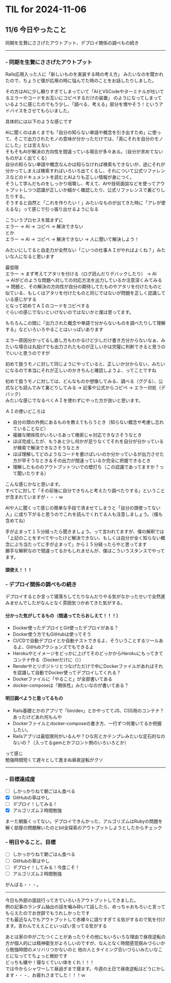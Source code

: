 # TIL for 2024-11-06
## 11/6 今日やったこと
同期を生贄にささげたアウトプット、デプロイ関係の調べもの続き

---

### - 同期を生贄にささげたアウトプット
Rails応用入った人に「新しいものを実装する時の考え方」
みたいなのを聞かれたので、ちょうど僕が応用の時に悩んでた時のことをお話したりしました。

その方はAIに少し頼りすぎてしまっていて「AIとVSCodeやターミナルが吐いてるエラーやコードをお互いにコピペするだけの装置」
のようになってしまっているように感じたのでもう少し、「調べる、考える」部分を増やそう！というアドバイスをさせてもらいました。

具体的には以下のような感じです<br>

AIに聞くのはあくまでも「自分の知らない単語や概念を引き出すため」に使って、そこで出力されたモノの意味が分かっただけでは、「真にそれを自分のモノにした」とは言えない<br>
そもそもAIが解決の方向性を間違っている場合が多々ある。（自分が求めてないものがよく出てくる）<br>
自分の知らない単語や概念なんかは知らなければ検索もできないが、逆にそれが分かってしまえば検索すればいろいろ出てくるし、それについて公式リファレンスなどのドキュメントを読むとAIよりも正しい情報が身につく。<br>
そうして学んだものをしっかり咀嚼し、考えて、AIや技術面談などを使ってアウトプットしつつ認識が正しいか細かく確認したり、公式リファレンスで裏どりしたりする。<br>
そうすると自然と「これを作りたい！」みたいなものが出てきた時に「アレが使えるな」って感じで引っ張り出せるようになる<br>

こういうプロセスを踏まずに <br>
エラー → AI → コピペ → 解決できない<br>
とか<br>
エラー → AI → コピペ → 解決できない → 人に聞いて解決しよう！<br>

みたいにしてると自走力が全然ない「こいつの仕事ＡＩがやればよくね？」みたいな人になると思います<br>

最低限<br>
エラー → まず考えてアタリを付ける（ログ読んだりデバックしたり） → AI <br>
→ AIがどのような問題へ対しての対応方法を出力しているか注意深くみてみる<br>
→ 問題と、その解決の方向性が自分の期待してたものやアタリを付けたものと似ている、もしくはアタリを付けたものと同じではないが問題を正しく認識している感じがする<br>
となって初めてＡＩのコードをコピペする<br>
ぐらいの感じでないといけないのではないかと僕は思ってます。<br>

もちろんこの間に「出力された概念や単語で分からないものを調べたりして理解する」などいろいろやることはいっぱいあります<br>

エラー原因分かってるし直し方もわかるけど少しだけ書き方分からないなぁ、みたいな場合は丸投げでも出力されたものが正しいかは完璧に判断できると思うのでいいと思うのですが<br>

初めて扱うモノに対して同じようにやっていると、正しいか分からない、みたいになるので本当にそれが正しいのかきちんと確認しようよ、ってことですね<br>

初めて扱うモノに対しては、どんなものか想像してみる、調べる（ググる）、公式なども読んでみて裏どりしてみる → 記事や公式からコピペ → エラー対処（デバック）<br>
みたいな感じでなるべくＡＩを使わずにやった方が良いと思います。<br>

ＡＩの使いどころは<br>
- 自分の頭の外側にあるものを教えてもらうとき（知らない概念や考慮し忘れていることなど）
- 複雑な関係性がいろいろあって検索じゃ対応できなさそうなとき
- ほぼ完成したが、もうあと少し何かが足りなくてそれを自分が分かっているが検索で解決できなさそうなとき
- ほぼ理解してどのようなコードを書けばいいのか分かっているが出力させた方が早そうなとき＆その出力が間違っているか完全に把握できるとき
- 理解したもののアウトプットついでの壁打ち（この認識であってますか？って聞いたりする）

こんな感じかなと思います。<br>
すべてに対して「その前後に自分できちんと考えたり調べたりする」ということが含まれていますが・・・ｗ<br>

AIや人に聞くって感じの簡単な手段で済ませてしまうと「自分の頭使ってない人」に成り下がると思うのでこれを読んでくれてる人も注意しましょう。（僕も含めてね）<br>

手が止まって１５分経ったら聞きましょう。って言われてますが、僕の解釈では<br>
「上記のことをすべてやったけど解決できない、もしくは自分が全く知らない概念にぶち当たってに手が止まって」から１５分経ったらやと思ってます<br>
勝手な解釈なので間違ってるかもしれませんが、僕はこういうスタンスでやってます。<br>

#### 頭使え！！！

### - デプロイ関係の調べもの続き
デプロイするとか言って寝落ちしてたりなんだりやる気がなかったせいで全然進みませんでしたがなんとなく雰囲気つかめてきた気がする。<br>

#### 分かった気がしてるもの（間違ってたらおしえて！！！）
- Docker使ったデプロイとGit使ったデプロイがある？
- Docker使う方でもGitHubは使ってそう
- CI/CDで自動デプロイとか自動テストできるよ、そういうことするツールあるよ、GitHubアクションズでもできるよ
- Herokuやとイメージをどっかに上げてそのどっかからHerokuにもってきてコンテナ作る（Dockerだけに（））
- Renderやとリポジトリとつなげただけで中にDockerファイルがあればそれを認識して自動でDocker使ってデプロイしてくれる？
- Dockerファイルに「やること」が全部書いてある
- docker-composeは「関係性」みたいなのが書いてある？

#### 明日調べようと思ってるもの
- Rails基礎とかのアプリで「bin/dev」とかやっててJS、CSS用のコンテナ？あったけどあれ何もんや
- Dockerファイルとdocker-composeの書き方、一行ずつ何書いてるか把握したい。
- Railsアプリは最低限何がいるんや？ひな形とかテンプレみたいな定石的なのないの？（入ってるgemとかフロント側のいろいろとか）

って感じ<br>
勉強時間短くて遅々として進まぬ昼夜逆転がクソ<br>

---

### - 目標達成度
- [ ] しかっかりねて朝ごはん食べる
- [x] GitHubの草はやし
- [ ] デプロイ！してみる！
- [x] アルゴリズム２時間勉強

まーた朝飯くってない。デプロイできんかった、アルゴリズムはRubyの問題を解く部屋の問題解いたのとbit全探索のアウトプットしようとしたからチェック<br>

### -  明日やること、目標
- [ ] しかっかりねて朝ごはん食べる
- [ ] GitHubの草はやし
- [ ] デプロイ！してみる！今度こそ！
- [ ] アルゴリズム２時間勉強

がんばる・・・。

---

今日も外部の面談行ってきていろいろアウトプットしてきました。<br>
例の記事のランダム抽出の話を嚙み砕いて話したら、めっちゃおもろいと言ってもらえたのでお世辞でもうれしかったです<br>
でも最近なんでもアウトプットして赤裸々に語りすぎてる気がするので気を付けます。言わんでええこといっぱい言ってる気がする<br>

あとは家の中がごたつくことがあったりその他にもいろいろな理由で昼夜逆転の方が個人的には精神衛生がよろしいのですが、なんとなく時間感覚掴みづらいから勉強時間のメリハリつかないのと
他の人とタイミング合いづらいみたいなことになっててちょっと微妙です<br>
どっちも嫌や！寝なくていい体をくれ！！！<br>
では今からシャワーして昼過ぎまで寝ます。今週の土日で昼夜逆転はどうにかします・・・、お疲れさまでした！！！ｗ<br>

